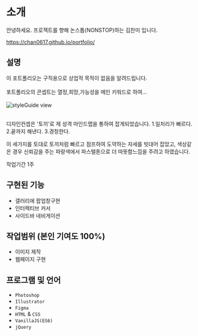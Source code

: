 # 소개

안녕하세요. 
프로젝트를 향해 논스톱(NONSTOP)하는
김찬미 입니다.

https://chan0617.github.io/portfolio/

## 설명

이 포트폴리오는 구직용으로 상업적 목적이 없음을 알려드립니다.<br/><br/>
포트폴리오의 콘셉트는 열정,희망,가능성을 메인 키워드로 하여...<br/><br/>
![styleGuide view](/app-screenshot.png)<br/><br/>

디자인컨셉은 '토끼'로 제 성격 마인드맵을 통하여 잡게되었습니다.
1.일처리가 빠르다.
2.끝까지 해낸다.
3.경청한다.

이 세가지를 토대로 토끼처럼 빠르고 점프하여 도약하는 자세를 빗대어 잡았고,
색상같은 경우 신뢰감을 주는 파랑색에서 파스텔톤으로 더 따뜻함느낌을 주려고 하였습니다.

작업기간 1주


## 구현된 기능

- 갤러리에 팝업창구현
- 인터렉티브 커서
- 사이드바 네비게이션


## 작업범위 (본인 기여도 100%)

- 이미지 제작
- 웹페이지 구현

## 프로그램 및 언어

- `Photoshop`
- `Illustrator`
- `Figma`
- `HTML` & `CSS`
- `VanillaJS(ES6)`
- `jQuery`
